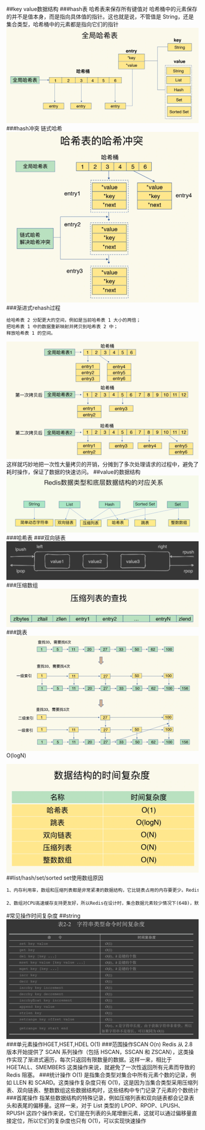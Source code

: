 ##key value数据结构
###hash表
哈希表来保存所有键值对
哈希桶中的元素保存的并不是值本身，而是指向具体值的指针。这也就是说，不管值是 String，还是集合类型，哈希桶中的元素都是指向它们的指针
![](.z_04_分布式_redis_数据结构_images/f44fa9b9.png)
###hash冲突
链式哈希
![](.z_04_分布式_redis_数据结构_images/9fc9194f.png)
###渐进式rehash过程
```asp
给哈希表 2 分配更大的空间，例如是当前哈希表 1 大小的两倍；
把哈希表 1 中的数据重新映射并拷贝到哈希表 2 中；
释放哈希表 1 的空间。
```
![](.z_04_分布式_redis_数据结构_images/f895d503.png)
这样就巧妙地把一次性大量拷贝的开销，分摊到了多次处理请求的过程中，避免了耗时操作，保证了数据的快速访问。
##value的数据结构
![](.z_04_分布式_redis_数据结构_images/46242eab.png)
###哈希表
###双向链表
![](.z_04_分布式_redis_01_数据结构_hash_跳表_压缩数组_高效性_images/1fc26b3d.png)
###压缩数组
![](.z_04_分布式_redis_数据结构_images/0b523842.png)
###跳表
[](https://zhuanlan.zhihu.com/p/101143158/)
![](.z_04_分布式_redis_数据结构_images/6f486046.png)
O(logN)

![](.z_04_分布式_redis_数据结构_images/0da664bd.png)
##list/hash/set/sorted set使用数组原因
```asp
1、内存利用率，数组和压缩列表都是非常紧凑的数据结构，它比链表占用的内存要更少。Redis是内存数据库，大量数据存到内存中，此时需要做尽可能的优化，提高内存的利用率。

2、数组对CPU高速缓存支持更友好，所以Redis在设计时，集合数据元素较少情况下(64B)，默认采用内存紧凑排列的方式存储，同时利用CPU高速缓存不会降低访问速度。当数据元素超过设定阈值后，避免查询时间复杂度太高，转为哈希和跳表数据结构存储，保证查询效率。
```
#常见操作时间复杂度
##string
![](.z_04_分布式_redis_01_核心功能_源码分析_string_数据结构转换_list_set_sortedset_hash_pipeline_原子操作lua_事务_数据库_images/b8d1b878.png)
###单元素操作HGET,HSET,HDEL
O(1)
###范围操作SCAN
O(n)
Redis 从 2.8 版本开始提供了 SCAN 系列操作（包括 HSCAN，SSCAN 和 ZSCAN），这类操作实现了渐进式遍历，每次只返回有限数量的数据。这样一来，相比于 HGETALL、SMEMBERS 这类操作来说，就避免了一次性返回所有元素而导致的 Redis 阻塞。
###统计操作
O(1)
是指集合类型对集合中所有元素个数的记录，例如 LLEN 和 SCARD。这类操作复杂度只有 O(1)，这是因为当集合类型采用压缩列表、双向链表、整数数组这些数据结构时，这些结构中专门记录了元素的个数统计
###首尾操作
指某些数据结构的特殊记录，例如压缩列表和双向链表都会记录表头和表尾的偏移量。这样一来，对于 List 类型的 LPOP、RPOP、LPUSH、RPUSH 这四个操作来说，它们是在列表的头尾增删元素，这就可以通过偏移量直接定位，所以它们的复杂度也只有 O(1)，可以实现快速操作

